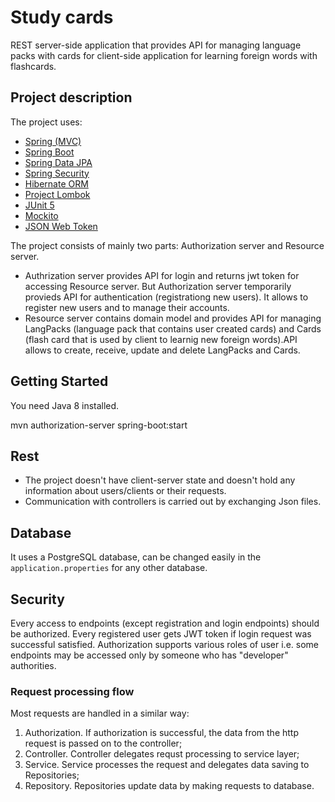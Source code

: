 # Study cards
REST server-side application that provides API for managing language packs with cards for client-side application for learning foreign words with flashcards.


## Project description

The project uses:

- [Spring (MVC)](http://github.com/spring-projects/spring-framework)
- [Spring Boot](http://github.com/spring-projects/spring-boot)
- [Spring Data JPA](http://github.com/spring-projects/spring-data-jpa)
- [Spring Security](http://github.com/spring-projects/spring-security)
- [Hibernate ORM](https://github.com/hibernate/hibernate-orm)
- [Project Lombok](https://github.com/projectlombok/lombok)
- [JUnit 5](https://github.com/junit-team/junit5)
- [Mockito ](https://github.com/mockito/mockito)
- [JSON Web Token](https://github.com/mockito/mockito)



The project consists of mainly two parts: Authorization server and Resource server. 
- Authrization server provides API for login and returns jwt token for accessing Resource server. But Authorization server temporarily provieds API for authentication (registrationg new users). It allows to register new users and to manage their accounts. 
- Resource server contains domain model and provides API for managing LangPacks (language pack that contains user created cards) and Cards (flash card that is used by client to learnig new foreign words).API allows to create, receive, update and delete LangPacks and Cards.

## Getting Started
You need Java 8 installed.

  mvn authorization-server spring-boot:start

## Rest
- The project doesn't have client-server state and doesn't hold any information about users/clients or their requests.
- Communication with controllers is carried out by exchanging Json files.


## Database
It uses a PostgreSQL database, can be changed easily in the `application.properties` for any other database.


## Security
Every access to endpoints (except registration and login endpoints) should be authorized. Every registered user gets JWT token if login request was successful satisfied. Authorization supports various roles of user i.e. some endpoints may be accessed only by someone who has "developer" authorities. 

### Request processing flow
Most requests are handled in a similar way: 
1. Authorization. If authorization is successful, the data from the http request is passed on to the controller;
2. Controller. Controller delegates requst processing to service layer;
3. Service. Service processes the request and delegates data saving to Repositories; 
4. Repository. Repositories update data by making requests to database.


